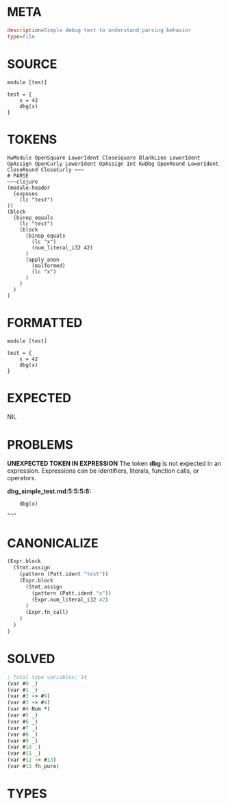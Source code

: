 # META
~~~ini
description=Simple debug test to understand parsing behavior
type=file
~~~
# SOURCE
~~~roc
module [test]

test = {
    x = 42
    dbg(x)
}
~~~
# TOKENS
~~~text
KwModule OpenSquare LowerIdent CloseSquare BlankLine LowerIdent OpAssign OpenCurly LowerIdent OpAssign Int KwDbg OpenRound LowerIdent CloseRound CloseCurly ~~~
# PARSE
~~~clojure
(module-header
  (exposes
    (lc "test")
))
(block
  (binop_equals
    (lc "test")
    (block
      (binop_equals
        (lc "x")
        (num_literal_i32 42)
      )
      (apply_anon
        (malformed)
        (lc "x")
      )
    )
  )
)
~~~
# FORMATTED
~~~roc
module [test]

test = {
	x = 42
	dbg(x)
}
~~~
# EXPECTED
NIL
# PROBLEMS
**UNEXPECTED TOKEN IN EXPRESSION**
The token **dbg** is not expected in an expression.
Expressions can be identifiers, literals, function calls, or operators.

**dbg_simple_test.md:5:5:5:8:**
```roc
    dbg(x)
```
    ^^^


# CANONICALIZE
~~~clojure
(Expr.block
  (Stmt.assign
    (pattern (Patt.ident "test"))
    (Expr.block
      (Stmt.assign
        (pattern (Patt.ident "x"))
        (Expr.num_literal_i32 42)
      )
      (Expr.fn_call)
    )
  )
)
~~~
# SOLVED
~~~clojure
; Total type variables: 14
(var #0 _)
(var #1 _)
(var #2 -> #9)
(var #3 -> #4)
(var #4 Num *)
(var #5 _)
(var #6 _)
(var #7 _)
(var #8 _)
(var #9 _)
(var #10 _)
(var #11 _)
(var #12 -> #13)
(var #13 fn_pure)
~~~
# TYPES
~~~roc
~~~
